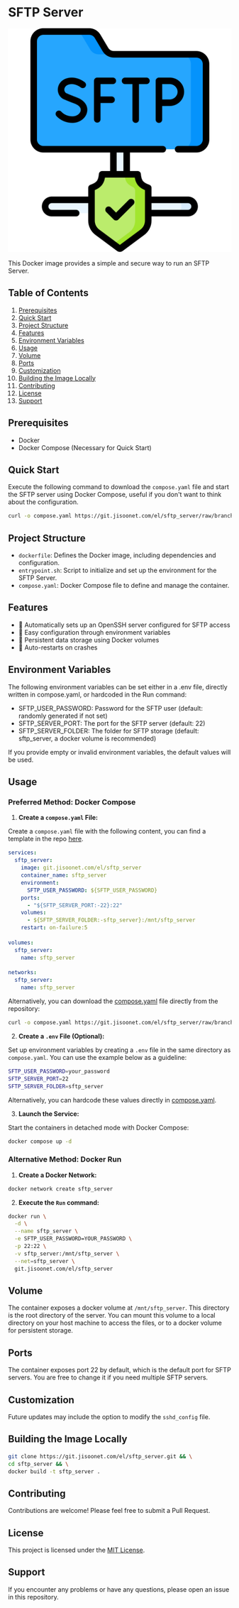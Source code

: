 # SFTP Server

![SFTP Server Logo](sftp_server.png)

This Docker image provides a simple and secure way to run an SFTP Server.

## Table of Contents

1. [Prerequisites](#prerequisites)
2. [Quick Start](#quick-start)
3. [Project Structure](#project-structure)
4. [Features](#features)
5. [Environment Variables](#environment-variables)
6. [Usage](#usage)
7. [Volume](#volume)
8. [Ports](#ports)
9. [Customization](#customization)
10. [Building the Image Locally](#building-the-image-locally)
11. [Contributing](#contributing)
12. [License](#license)
13. [Support](#support)

## Prerequisites

- Docker
- Docker Compose (Necessary for Quick Start)

## Quick Start

Execute the following command to download the `compose.yaml` file and start the SFTP server using Docker Compose, useful if you don't want to think about the configuration.

```bash
curl -o compose.yaml https://git.jisoonet.com/el/sftp_server/raw/branch/main/compose.yaml && docker compose up -d
```

## Project Structure

- `dockerfile`: Defines the Docker image, including dependencies and configuration.
- `entrypoint.sh`: Script to initialize and set up the environment for the SFTP Server.
- `compose.yaml`: Docker Compose file to define and manage the container.

## Features

- 🚀 Automatically sets up an OpenSSH server configured for SFTP access
- 🔧 Easy configuration through environment variables
- 💾 Persistent data storage using Docker volumes
- 🔄 Auto-restarts on crashes

## Environment Variables

The following environment variables can be set either in a .env file, directly written in compose.yaml, or hardcoded in the Run command:

- SFTP_USER_PASSWORD: Password for the SFTP user (default: randomly generated if not set)
- SFTP_SERVER_PORT: The port for the SFTP server (default: 22)
- SFTP_SERVER_FOLDER: The folder for SFTP storage (default: sftp_server, a docker volume is recommended)

If you provide empty or invalid environment variables, the default values will be used.

## Usage

### Preferred Method: Docker Compose

1. **Create a `compose.yaml` File:**

Create a `compose.yaml` file with the following content, you can find a template in the repo [here](compose.yaml).

```yaml
services:
  sftp_server:
    image: git.jisoonet.com/el/sftp_server
    container_name: sftp_server
    environment:
      SFTP_USER_PASSWORD: ${SFTP_USER_PASSWORD}
    ports:
      - "${SFTP_SERVER_PORT:-22}:22"
    volumes:
      - ${SFTP_SERVER_FOLDER:-sftp_server}:/mnt/sftp_server
    restart: on-failure:5

volumes:
  sftp_server:
    name: sftp_server

networks:
  sftp_server:
    name: sftp_server
```

Alternatively, you can download the [compose.yaml](compose.yaml) file directly from the repository:

```bash
curl -o compose.yaml https://git.jisoonet.com/el/sftp_server/raw/branch/main/compose.yaml
```

2. **Create a `.env` File (Optional):**

Set up environment variables by creating a `.env` file in the same directory as `compose.yaml`. You can use the example below as a guideline:

```bash
SFTP_USER_PASSWORD=your_password
SFTP_SERVER_PORT=22
SFTP_SERVER_FOLDER=sftp_server
```

Alternatively, you can hardcode these values directly in [compose.yaml](compose.yaml).

3. **Launch the Service:**

Start the containers in detached mode with Docker Compose:

```bash
docker compose up -d
```

### Alternative Method: Docker Run

1. **Create a Docker Network:**

```bash
docker network create sftp_server
```

2. **Execute the `Run` command:**

```bash
docker run \
  -d \
  --name sftp_server \
  -e SFTP_USER_PASSWORD=YOUR_PASSWORD \
  -p 22:22 \
  -v sftp_server:/mnt/sftp_server \
  --net=sftp_server \
  git.jisoonet.com/el/sftp_server
```

## Volume

The container exposes a docker volume at `/mnt/sftp_server`. This directory is the root directory of the server. You can mount this volume to a local directory on your host machine to access the files, or to a docker volume for persistent storage.

## Ports

The container exposes port 22 by default, which is the default port for SFTP servers. You are free to change it if you need multiple SFTP servers.

## Customization

Future updates may include the option to modify the `sshd_config` file.

## Building the Image Locally

```bash
git clone https://git.jisoonet.com/el/sftp_server.git && \
cd sftp_server && \
docker build -t sftp_server .
```

## Contributing

Contributions are welcome! Please feel free to submit a Pull Request.

## License

This project is licensed under the [MIT License](LICENSE).

## Support

If you encounter any problems or have any questions, please open an issue in this repository.
